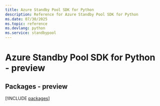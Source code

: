 ```yaml
---
title: Azure Standby Pool SDK for Python
description: Reference for Azure Standby Pool SDK for Python
ms.date: 07/30/2025
ms.topic: reference
ms.devlang: python
ms.service: standbypool
---
```

# Azure Standby Pool SDK for Python - preview
## Packages - preview
[!INCLUDE [packages](standby-pool-index.md)]